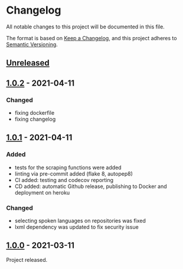 # Changelog
All notable changes to this project will be documented in this file.

The format is based on [Keep a Changelog](https://keepachangelog.com/en/1.0.0/),
and this project adheres to [Semantic Versioning](https://semver.org/spec/v2.0.0.html).

## [Unreleased]

## [1.0.2] - 2021-04-11

### Changed
- fixing dockerfile
- fixing changelog

## [1.0.1] - 2021-04-11
### Added
- tests for the scraping functions were added
- linting via pre-commit added (flake 8, autopep8)
- CI added: testing and codecov reporting
- CD added: automatic Github release, publishing to Docker and deployment on heroku

### Changed
- selecting spoken languages on repositories was fixed
- lxml dependency was updated to fix security issue

## [1.0.0] - 2021-03-11

Project released.

[Unreleased]: https://github.com/NiklasTiede/Github-Trending-API/compare/v1.0.2...HEAD
[1.0.2]: https://github.com/NiklasTiede/Github-Trending-API/releases/tag/v1.0.2
[1.0.1]: https://github.com/NiklasTiede/Github-Trending-API/releases/tag/v1.0.1
[1.0.0]: https://github.com/NiklasTiede/Github-Trending-API/releases/tag/v1.0.0
